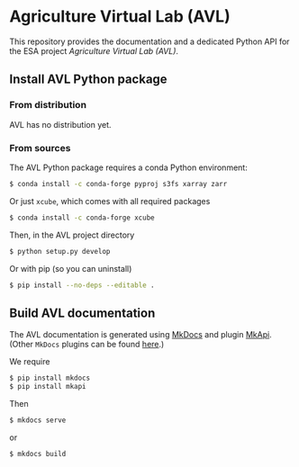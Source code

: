 # Agriculture Virtual Lab (AVL)

This repository provides the documentation and a dedicated Python API for the 
ESA project _Agriculture Virtual Lab (AVL)_.

## Install AVL Python package

### From distribution

AVL has no distribution yet.

### From sources

The AVL Python package requires a conda Python environment:

```bash
$ conda install -c conda-forge pyproj s3fs xarray zarr
```

Or just `xcube`, which comes with all required packages 

```bash
$ conda install -c conda-forge xcube
```

Then, in the AVL project directory

```bash
$ python setup.py develop
```

Or with pip (so you can uninstall)

```bash
$ pip install --no-deps --editable .
```

## Build AVL documentation

The AVL documentation is generated using [MkDocs](https://www.mkdocs.org/) 
and plugin [MkApi](https://mkapi.daizutabi.net/). (Other `MkDocs` plugins 
can be found [here](https://github.com/mkdocs/mkdocs/wiki/MkDocs-Plugins).)

We require

```bash
$ pip install mkdocs
$ pip install mkapi
```

Then

```bash
$ mkdocs serve
```
or
```bash
$ mkdocs build
```

